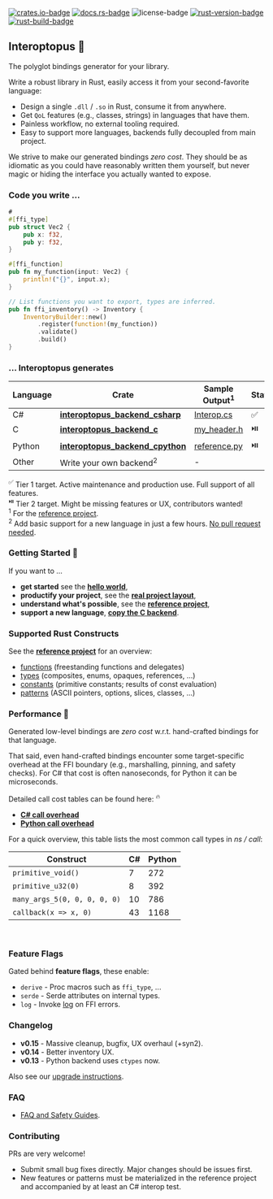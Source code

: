 
[![crates.io-badge]][crates.io-url]
[![docs.rs-badge]][docs.rs-url]
![license-badge]
[![rust-version-badge]][rust-version-url]
[![rust-build-badge]][rust-build-url]

## Interoptopus 🐙

The polyglot bindings generator for your library.

Write a robust library in Rust, easily access it from your second-favorite language:

- Design a single `.dll` / `.so` in Rust, consume it from anywhere.
- Get `QoL` features (e.g., classes, strings) in languages that have them.
- Painless workflow, no external tooling required.
- Easy to support more languages, backends fully decoupled from main project.

We strive to make our generated bindings _zero cost_. They should be as idiomatic
as you could have reasonably written them yourself, but never magic or hiding the interface
you actually wanted to expose.


### Code you write ...

```rust
#
#[ffi_type]
pub struct Vec2 {
    pub x: f32,
    pub y: f32,
}

#[ffi_function]
pub fn my_function(input: Vec2) {
    println!("{}", input.x);
}

// List functions you want to export, types are inferred.
pub fn ffi_inventory() -> Inventory {
    InventoryBuilder::new()
        .register(function!(my_function))
        .validate()
        .build()
}

```


### ... Interoptopus generates

| Language | Crate | Sample Output<sup>1</sup> | Status |
| --- | --- | --- | --- |
| C# | [**interoptopus_backend_csharp**](https://crates.io/crates/interoptopus_backend_csharp) | [Interop.cs](https://github.com/ralfbiedert/interoptopus/blob/master/tests/tests/csharp_reference_project/Interop.cs) | ✅ |
| C | [**interoptopus_backend_c**](https://crates.io/crates/interoptopus_backend_c) | [my_header.h](https://github.com/ralfbiedert/interoptopus/blob/master/tests/tests/c_reference_project/reference_project.h) | ⏯️ |
| Python  | [**interoptopus_backend_cpython**](https://crates.io/crates/interoptopus_backend_cpython) | [reference.py](https://github.com/ralfbiedert/interoptopus/blob/master/tests/tests/cpython_reference_project/reference_project.py) | ⏯️ |
| Other | Write your own backend<sup>2</sup> | - |

<sup>✅</sup> Tier 1 target. Active maintenance and production use. Full support of all features.<br/>
<sup>⏯️</sup> Tier 2 target. Might be missing features or UX, contributors wanted!<br/>
<sup>1</sup> For the [reference project](https://github.com/ralfbiedert/interoptopus/tree/master/crates/reference_project/src). <br/>
<sup>2</sup> Add basic support for a new language in just a few hours. [No pull request needed](https://github.com/ralfbiedert/interoptopus/blob/master/FAQ.md#new-backends).<br/>


### Getting Started 🍼

If you want to ...
- **get started** see the [**hello world**](https://github.com/ralfbiedert/interoptopus/tree/master/examples/hello_world),
- **productify your project**, see the [**real project layout**](https://github.com/ralfbiedert/interoptopus/tree/master/examples/real_project_layout),
- **understand what's possible**, see the [**reference project**](https://github.com/ralfbiedert/interoptopus/tree/master/crates/reference_project/src),
- **support a new language**, [**copy the C backend**](https://github.com/ralfbiedert/interoptopus/tree/master/crates/backend_c).

### Supported Rust Constructs

See the [**reference project**](https://github.com/ralfbiedert/interoptopus/tree/master/crates/reference_project/src) for an overview:
- [functions](https://github.com/ralfbiedert/interoptopus/tree/master/crates/reference_project/src/functions.rs) (freestanding functions and delegates)
- [types](https://github.com/ralfbiedert/interoptopus/tree/master/crates/reference_project/src/types) (composites, enums, opaques, references, ...)
- [constants](https://github.com/ralfbiedert/interoptopus/tree/master/crates/reference_project/src/constants.rs) (primitive constants; results of const evaluation)
- [patterns](https://github.com/ralfbiedert/interoptopus/tree/master/crates/reference_project/src/patterns) (ASCII pointers, options, slices, classes, ...)


### Performance 🏁

Generated low-level bindings are _zero cost_ w.r.t. hand-crafted bindings for that language.

That said, even hand-crafted bindings encounter some target-specific overhead
at the FFI boundary (e.g., marshalling, pinning, and safety checks). For C# that cost
is often nanoseconds, for Python it can be microseconds.

Detailed call cost tables can be found here: <sup>🔥</sup>

- [**C# call overhead**](https://github.com/ralfbiedert/interoptopus/blob/master/tests/tests/csharp_benchmarks/RESULTS.md)
- [**Python call overhead**](https://github.com/ralfbiedert/interoptopus/blob/master/tests/tests/cpython_benchmarks/RESULTS.md)

For a quick overview, this table lists the most common call types in _ns / call_:

| Construct | C# | Python |
| --- | --- | --- |
| `primitive_void()` | 7 | 272 |
| `primitive_u32(0)` | 8 | 392 |
| `many_args_5(0, 0, 0, 0, 0)` | 10 | 786 |
| `callback(x => x, 0)` | 43 | 1168 |

<br/>



### Feature Flags

Gated behind **feature flags**, these enable:

- `derive` - Proc macros such as `ffi_type`, ...
- `serde` - Serde attributes on internal types.
- `log` - Invoke [log](https://crates.io/crates/log) on FFI errors.


### Changelog

- **v0.15** - Massive cleanup, bugfix, UX overhaul (+syn2).
- **v0.14** - Better inventory UX.
- **v0.13** - Python backend uses `ctypes` now.

Also see our [upgrade instructions](https://github.com/ralfbiedert/interoptopus/blob/master/UPGRADE_INSTRUCTIONS.md).


### FAQ

- [FAQ and Safety Guides](https://github.com/ralfbiedert/interoptopus/blob/master/FAQ.md).


### Contributing

PRs are very welcome!

- Submit small bug fixes directly. Major changes should be issues first.
- New features or patterns must be materialized in the reference project and accompanied by
  at least an C# interop test.

[crates.io-badge]: https://img.shields.io/crates/v/interoptopus.svg
[crates.io-url]: https://crates.io/crates/interoptopus
[license-badge]: https://img.shields.io/badge/license-MIT-blue.svg
[docs.rs-badge]: https://docs.rs/interoptopus/badge.svg
[docs.rs-url]: https://docs.rs/interoptopus/
[rust-version-badge]: https://img.shields.io/badge/rust-1.83%2B-blue.svg?maxAge=3600
[rust-version-url]: https://github.com/ralfbiedert/interoptopus
[rust-build-badge]: https://github.com/ralfbiedert/interoptopus/actions/workflows/rust.yml/badge.svg
[rust-build-url]: https://github.com/ralfbiedert/interoptopus/actions/workflows/rust.yml
